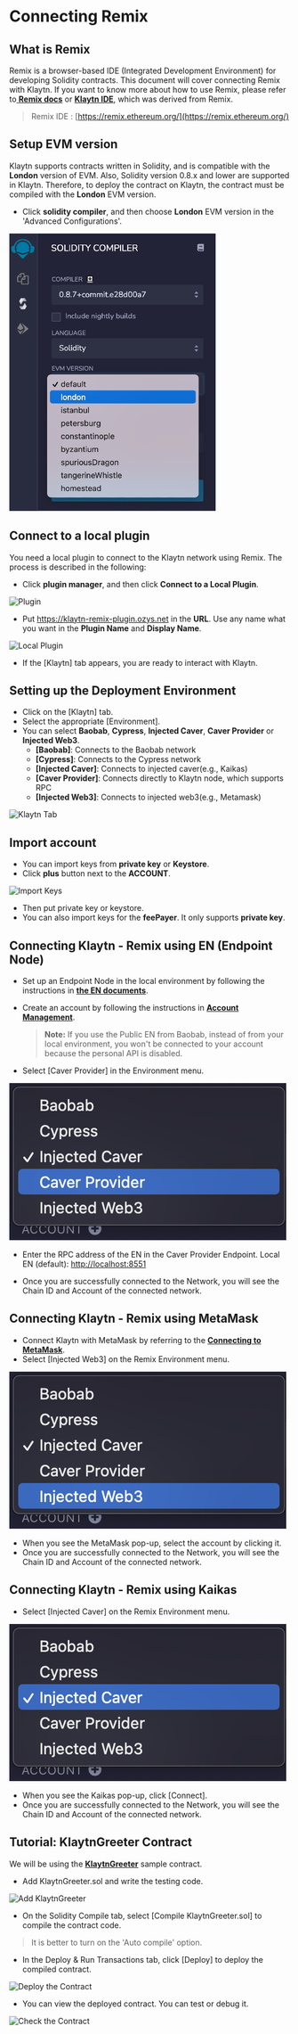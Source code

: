 # Connecting Remix <a id="connecting-remix"></a>


## What is Remix <a id="what-is-remix"></a>

Remix is a browser-based IDE (Integrated Development Environment) for developing Solidity contracts. This document will cover connecting Remix with Klaytn. If you want to know more about how to use Remix, please refer to[ **Remix docs**](https://remix-ide.readthedocs.io/en/latest/) or [**Klaytn IDE**](../../smart-contract/ide-and-tools/README.md#klaytn-ide), which was derived from Remix.

> Remix IDE : [https://remix.ethereum.org/](https://remix.ethereum.org/)

## Setup EVM version <a id="setup-EVM-version"></a>
Klaytn supports contracts written in Solidity, and is compatible with the **London** version of EVM. Also, Solidity version 0.8.x and lower are supported in Klaytn.
Therefore, to deploy the contract on Klaytn, the contract must be compiled with the **London** EVM version.

* Click **solidity compiler**, and then choose **London** EVM version in the 'Advanced Configurations'.

![Solidity Complier](./img/remix-solidity-compiler.png)

## Connect to a local plugin <a id="connect-to-a-local-plugin"></a>

You need a local plugin to connect to the Klaytn network using Remix. The process is described in the following:

* Click **plugin manager**, and then click **Connect to a Local Plugin**.

![Plugin](./img/remix-environment-plugin.png)

* Put https://klaytn-remix-plugin.ozys.net in the **URL**. Use any name what you want in the **Plugin Name** and **Display Name**.

![Local Plugin](./img/remix-local-plugin.png)

* If the [Klaytn] tab appears, you are ready to interact with Klaytn.

## Setting up the Deployment Environment <a id="setting-up-the-deployment-environment"></a>

* Click on the [Klaytn] tab.
* Select the appropriate [Environment].
* You can select **Baobab**, **Cypress**, **Injected Caver**, **Caver Provider** or **Injected Web3**.
  * **[Baobab]**: Connects to the Baobab network
  * **[Cypress]**: Connects to the Cypress network
  * **[Injected Caver]**: Connects to injected caver(e.g., Kaikas)
  * **[Caver Provider]**: Connects directly to Klaytn node, which supports RPC
  * **[Injected Web3]**: Connects to injected web3(e.g., Metamask)

![Klaytn Tab](./img/remix-klaytn-tab.png)

## Import account <a id="import-account"></a>

* You can import keys from **private key** or **Keystore**.
* Click **plus** button next to the **ACCOUNT**.

![Import Keys](./img/remix-klaytn-import-account.png)

* Then put private key or keystore.
* You can also import keys for the **feePayer**. It only supports **private key**.

## Connecting Klaytn - Remix using EN (Endpoint Node) <a id="connecting-klaytn-remix-using-en"></a>

* Set up an Endpoint Node in the local environment by following the instructions in [**the EN documents**](https://docs.klaytn.foundation/getting-started/quick-start/launch-an-en).

* Create an account by following the instructions in [**Account Management**](https://docs.klaytn.foundation/getting-started/account).

  > **Note:** If you use the Public EN from Baobab, instead of from your local environment, you won't be connected to your account because the personal API is disabled. 

* Select [Caver Provider] in the Environment menu.

![Caver Provider](./img/env-caver-provider.png)

* Enter the RPC address of the EN in the Caver Provider Endpoint.
  Local EN (default): [http://localhost:8551](http://localhost:8551/)

* Once you are successfully connected to the Network, you will see the Chain ID and Account of the connected network.

## Connecting Klaytn - Remix using MetaMask <a id="connecting-klaytn-remix-using-metamask"></a>

* Connect Klaytn with MetaMask by referring to the [**Connecting to MetaMask**](https://docs.klaytn.foundation/dapp/tutorials/connecting-metamask).
* Select [Injected Web3] on the Remix Environment menu.

![Injected Web3](./img/env-injected-web3.png)

* When you see the MetaMask pop-up, select the account by clicking it.
* Once you are successfully connected to the Network, you will see the Chain ID and Account of the connected network.

## Connecting Klaytn - Remix using Kaikas <a id="connecting-klaytn-remix-using-kaikas"></a>

* Select [Injected Caver] on the Remix Environment menu.

![Injected Caver](./img/env-injected-caver.png)

* When you see the Kaikas pop-up, click [Connect].
* Once you are successfully connected to the Network, you will see the Chain ID and Account of the connected network.

## Tutorial: KlaytnGreeter Contract <a id="tutorial-KlaytnGreeter-contract"></a>

We will be using the [**KlaytnGreeter**](https://docs.klaytn.foundation/smart-contract/sample-contracts/klaytngreeter) sample contract.

* Add KlaytnGreeter.sol and write the testing code.

![Add KlaytnGreeter](./img/remix-add-klaytngreeter.png)

* On the Solidity Compile tab, select [Compile KlaytnGreeter.sol] to compile the contract code.
> It is better to turn on the 'Auto compile' option.
* In the Deploy & Run Transactions tab, click [Deploy] to deploy the compiled contract.

![Deploy the Contract](./img/remix-deploy-run-tx.png)

* You can view the deployed contract. You can test or debug it.

![Check the Contract](./img/remix-test-or-debug.png)

